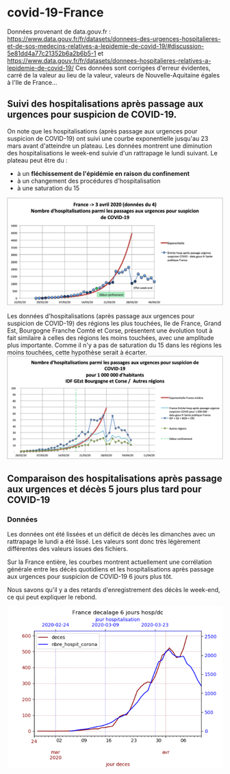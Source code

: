 # covid-19-France

Données provenant de data.gouv.fr : https://www.data.gouv.fr/fr/datasets/donnees-des-urgences-hospitalieres-et-de-sos-medecins-relatives-a-lepidemie-de-covid-19/#discussion-5e81dd4a77c21352b6a2b6b5-1 et https://www.data.gouv.fr/fr/datasets/donnees-hospitalieres-relatives-a-lepidemie-de-covid-19/
Ces données sont corrigées d'erreur évidentes, carré de la valeur au lieu de la valeur, valeurs de Nouvelle-Aquitaine égales à l'Ile de France...

## Suivi des hospitalisations après passage aux urgences pour suspicion de COVID-19.

On note que les hospitalisations (après passage aux urgences pour suspicion de COVID-19) ont suivi une courbe exponentielle jusqu'au 23 mars avant d'atteindre un plateau. 
Les données montrent une diminution des hospitalisations le week-end suivie d'un rattrapage le lundi suivant.
Le plateau peut être du :
- à un **fléchissement de l'épidémie en raison du confinement**
- à un changement des procédures d'hospitalisation
- à une saturation du 15

![](Images/Covid19_hosp_urgence_France.png)

Les données d'hospitalisations (après passage aux urgences pour suspicion de COVID-19) des régions les plus touchées, Ile de France, Grand Est, Bourgogne Franche Comté et Corse, présentent une évolution tout à fait similaire à celles des régions les moins touchées, avec une amplitude plus importante. Comme il n'y a pas de saturation du 15 dans les régions les moins touchées, cette hypothèse serait à écarter.
![](Images/Covid19_hosp_urgence_regions.png)

## Comparaison des hospitalisations après passage aux urgences et décès 5 jours plus tard pour COVID-19

### Données
Les données ont été lissées et un déficit de décès les dimanches avec un rattrapage le lundi a été lissé.
Les valeurs sont donc très légèrement différentes des valeurs issues des fichiers.

Sur la France entière, les courbes montrent actuellement une corrélation générale entre les décès quotidiens et les hospitalisations après passage aux urgences pour suspicion de COVID-19 6 jours plus tôt.

Nous savons qu'il y a des retards d'enregistrement des décès le week-end, ce qui peut expliquer le rebond.

![](Images/Covid19FranceHospDc.png)
